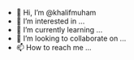 - 👋 Hi, I’m @khalifmuham
- 👀 I’m interested in ...
- 🌱 I’m currently learning ...
- 💞️ I’m looking to collaborate on ...
- 📫 How to reach me ...

<!---
khalifmuham/khalifmuham is a ✨ special ✨ repository because its `README.md` (this file) appears on your GitHub profile.
You can click the Preview link to take a look at your changes.
--->
